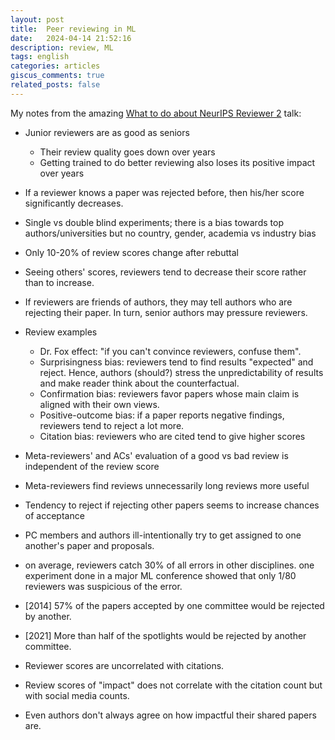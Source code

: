 ```yaml
---
layout: post
title:  Peer reviewing in ML
date:   2024-04-14 21:52:16
description: review, ML
tags: english
categories: articles
giscus_comments: true
related_posts: false
---
```


My notes from the amazing [What to do about NeurIPS Reviewer 2](https://slideslive.com/39013515/what-to-do-about-neurips-reviewer-2m-zbeartgubg-oeer-review-s-secrets-through-scientific-experiments?ref=speaker-22481) talk:

- Junior reviewers are as good as seniors
	- Their review quality goes down over years
	- Getting trained to do better reviewing also loses its positive impact over years 

- If a reviewer knows a paper was rejected before, then his/her score significantly decreases.

- Single vs double blind experiments; there is a bias towards top authors/universities but no country, gender, academia vs industry bias

- Only 10-20% of review scores change after rebuttal

- Seeing others' scores, reviewers tend to decrease their score rather than to increase.

- If reviewers are friends of authors, they may tell authors who are rejecting their paper. In turn, senior authors may pressure reviewers.

- Review examples
	- Dr. Fox effect: "if you can't convince reviewers, confuse them".
	- Surprisingness bias: reviewers tend to find results "expected" and reject. Hence, authors (should?) stress the unpredictability of results and make reader think about the counterfactual.
	- Confirmation bias: reviewers favor papers whose main claim is aligned with their own views.
	- Positive-outcome bias: if a paper reports negative findings, reviewers tend to reject a lot more.
	- Citation bias: reviewers who are cited tend to give higher scores

- Meta-reviewers' and ACs' evaluation of a good vs bad review is independent of the review score

- Meta-reviewers find reviews unnecessarily long reviews more useful

- Tendency to reject if rejecting other papers seems to increase chances of acceptance

- PC members and authors ill-intentionally try to get assigned to one another's paper and proposals.

- on average, reviewers catch 30% of all errors in other disciplines. one experiment done in a major ML conference showed that only 1/80 reviewers was suspicious of the error.

- [2014] 57% of the papers accepted by one committee would be rejected by another.

- [2021] More than half of the spotlights would be rejected by another committee.

- Reviewer scores are uncorrelated with citations.

- Review scores of "impact" does not correlate with the citation count but with social media counts.

- Even authors don't always agree on how impactful their shared papers are.




